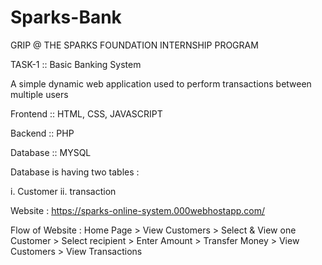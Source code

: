 # Sparks-Bank

GRIP @ THE SPARKS FOUNDATION INTERNSHIP PROGRAM

TASK-1  :: Basic Banking System

A simple dynamic web application used to perform transactions between multiple users

Frontend  :: HTML, CSS, JAVASCRIPT

Backend   :: PHP

Database  :: MYSQL

Database is having two tables :

i. Customer
ii. transaction


Website : https://sparks-online-system.000webhostapp.com/ 

Flow of Website :  Home Page > View Customers > Select & View one Customer > Select recipient > Enter Amount > Transfer Money > View Customers > View Transactions
